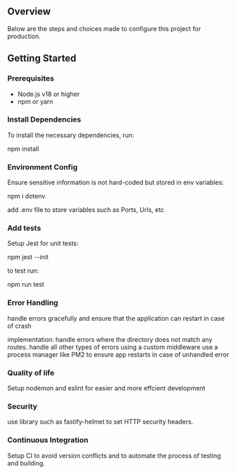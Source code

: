 ## Overview
Below are the steps and choices made to configure this project for production.

## Getting Started

### Prerequisites

- Node.js v18 or higher
- npm or yarn

### Install Dependencies

To install the necessary dependencies, run:

npm install

### Environment Config

Ensure sensitive information is not hard-coded but stored in env variables:

npm i dotenv

add .env file to store variables such as Ports, Urls, etc

### Add tests

Setup Jest for unit tests:

npm jest --init

to test run:

npm run test

### Error Handling
handle errors gracefully and ensure that the application can restart in case of crash

implementation: 
handle errors where the directory does not match any routes.
handle all other types of errors using a custom middleware
use a process manager like PM2 to ensure app restarts in case of unhandled error

### Quality of life

Setup nodemon and eslint for easier and more effcient development

### Security

use library such as fastify-helmet to set HTTP security headers.

### Continuous Integration

Setup CI to avoid version conflicts and to automate the process of testing and building.





